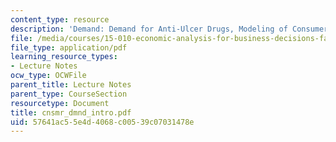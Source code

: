 ```yaml
---
content_type: resource
description: 'Demand: Demand for Anti-Ulcer Drugs, Modeling of Consumer Choice.'
file: /media/courses/15-010-economic-analysis-for-business-decisions-fall-2004/57641ac55e4d4068c00539c07031478e_cnsmr_dmnd_intro.pdf
file_type: application/pdf
learning_resource_types:
- Lecture Notes
ocw_type: OCWFile
parent_title: Lecture Notes
parent_type: CourseSection
resourcetype: Document
title: cnsmr_dmnd_intro.pdf
uid: 57641ac5-5e4d-4068-c005-39c07031478e
---
```


